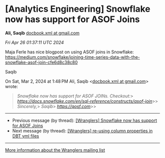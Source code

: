 


[Analytics Engineering] Snowflake now has support for ASOF Joins
================================================================


**Ali, Saqib**
[docbook.xml at gmail.com](mailto:wranglers%40analyticsengineering.net?Subject=Re%3A%20%5BWranglers%5D%20Snowflake%20now%20has%20support%20for%20ASOF%20Joins&In-Reply-To=%3CCABDm0O-xkVxyXW7%2BRPEhgpL2OrbxGJ%3DZhJQ-NGJEzd8i7D4Jiw%40mail.gmail.com%3E "[Wranglers] Snowflake now has support for ASOF Joins")   

*Fri Apr 26 01:37:11 UTC 2024*  

Maja Ferle has nice blogpost on using ASOF joins in Snowflake:
<https://medium.com/snowflake/joining-time-series-data-with-the-snowflake-asof-join-cfe6d8c38c80>

Saqib



On Sat, Mar 2, 2024 at 1:48 PM Ali, Saqib <[docbook.xml at gmail.com](https://analyticsengineering.net/mailman/listinfo/wranglers)> wrote:

> *Snowflake now has support for ASOF JOINs. Checkout:*> *<https://docs.snowflake.com/en/sql-reference/constructs/asof-join>*>> *Sincerely,*> *Saqib*> *<https://qosf.com>*>>  
  




---


* Previous message (by thread): [[Wranglers] Snowflake now has support for ASOF Joins](000000.html)
* Next message (by thread): [[Wranglers] re-using column properties in DBT yml files](000001.html)




---


[More information about the Wranglers
mailing list](https://analyticsengineering.net/mailman/listinfo/wranglers)  




